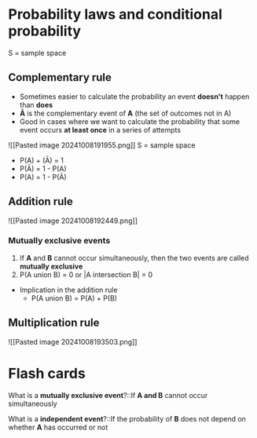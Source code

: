 # Probability laws and conditional probability

S = sample space
## Complementary rule

- Sometimes easier to calculate the probability an event **doesn't** happen than **does**
- **Ā** is the complementary event of **A** (the set of outcomes not in A)
- Good in cases where we want to calculate the probability that some event occurs **at least once** in a series of attempts

![[Pasted image 20241008191955.png]]
S = sample space

- P(A) + (Ā) = 1
- P(Ā) = 1 - P(A)
- P(A) = 1 - P(Ā)

## Addition rule

![[Pasted image 20241008192449.png]]

### Mutually exclusive events

1. If **A** and **B** cannot occur simultaneously, then the two events are called **mutually exclusive**
2. P(A union B) = 0 or |A intersection B| = 0

- Implication in the addition rule
	- P(A union B) = P(A) + P(B)

## Multiplication rule

![[Pasted image 20241008193503.png]]



# Flash cards

What is a **mutually exclusive event**?::If **A and B** cannot occur simultaneously

What is a **independent event**?::If the probability of **B** does not depend on whether **A** has occurred or not